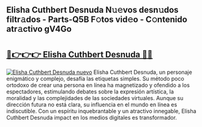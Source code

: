 ## Elisha Cuthbert Desnuda N𝚞𝚎vos desn𝚞dos filtr𝚊dos - Parts-Q5B F𝚘tos vid𝚎o - C𝚘ntenido atr𝚊ctivo gV4Go

# <h2><a href="http://mb6sqn.tromn.icu/?c=Elisha+Cuthbert+Desnuda">🔗👉👉👉 Elisha Cuthbert Desnuda 🔗🔗</a></h2>

[![Elisha Cuthbert Desnuda nuevo](https://i.imgur.com/pEAQMta.gif)](http://mb6sqn.tromn.icu/?c=Elisha+Cuthbert+Desnuda)
Elisha Cuthbert Desnuda, un personaje enigmático y complejo, desafía las etiquetas simples. Su método poco ortodoxo de crear una persona en línea ha magnetizado y ofendido a los espectadores, estimulando debates sobre la expresión artística, la moralidad y las complejidades de las sociedades virtuales. Aunque su dirección futura no está clara, su influencia en el mundo en línea es indiscutible. Con un espíritu inquebrantable y un atractivo innegable, Elisha Cuthbert Desnuda impact en los medios digitales es transformador.
